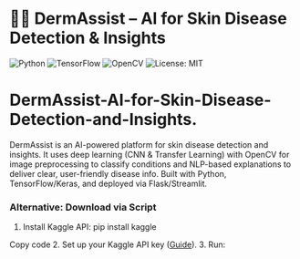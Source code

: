 # 🧑‍⚕️ DermAssist – AI for Skin Disease Detection & Insights  

![Python](https://img.shields.io/badge/Python-3.8%2B-blue)
![TensorFlow](https://img.shields.io/badge/TensorFlow-Keras-orange)
![OpenCV](https://img.shields.io/badge/OpenCV-Image%20Processing-green)
![License: MIT](https://img.shields.io/badge/License-MIT-green)


# DermAssist-AI-for-Skin-Disease-Detection-and-Insights.
DermAssist is an AI-powered platform for skin disease detection and insights. It uses deep learning (CNN &amp; Transfer Learning) with OpenCV for image preprocessing to classify conditions and NLP-based explanations to deliver clear, user-friendly disease info. Built with Python, TensorFlow/Keras, and deployed via Flask/Streamlit.

### Alternative: Download via Script
1. Install Kaggle API:
pip install kaggle

Copy code
2. Set up your Kaggle API key ([Guide](https://www.kaggle.com/docs/api)).
3. Run:
